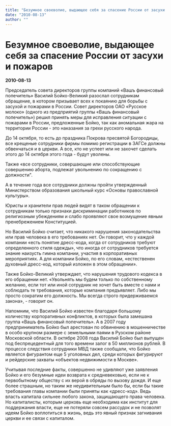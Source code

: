 ```yaml
---
title: "Безумное своеволие, выдающее себя за спасение России от засухи и пожаров"
date: "2010-08-13"
author: ""
---
```


# Безумное своеволие, выдающее себя за спасение России от засухи и пожаров

**2010-08-13** 

Председатель совета директоров группы компаний «Вашъ финансовый попечитель» Василий Бойко-Великий разослал сотрудникам обращение, в котором призывает всех к покаянию для борьбы с засухой и пожарами в России. Совет директоров ОАО «Русское молоко» (одного из предприятий группы «Вашъ финансовый попечитель») решил принять меры для исправления ситуации с пожарами в России, предложенные Бойко, так как аномальная жара на территории России - это наказания за грехи русского народа.

До 14 октября, то есть до праздника Покрова пресвятой Богородицы, все крещеные сотрудники фирмы помимо регистрации в ЗАГСе должны обвенчаться и в церкви. А все, кто не успеет или не захочет сделать этого до 14 октября этого года - будут уволены.

Также «все сотрудники, совершающие или способствующие совершению аборта, подлежат увольнению по сокращению с должности".

А в течение года все сотрудники должны пройти утвержденный Министерством образования школьный курс «Основы православной культуры».

Юристы и хранители прав людей видят в таком обращении к сотрудникам только признаки дискриминации работников по религиозным убеждениям и слабо проявляют свое возмущение явным пренебрежением Конституцией.

Но Василий Бойко считает, что никакого нарушения законодательства или прав человека в его требованиях нет. Он говорит, что у каждой компании «есть понятие дресс-кода, когда от сотрудников требуют определенного стиля одежды», что иногда от сотрудников требуется знание наизусть гимна компании, участия в корпоративных мероприятиях. А для компании Бойко, по его словам, «естественен духовный дресс-код, который изложен в этом обращении».

Также Бойко-Великий утверждает, что нарушения трудового кодекса в его обращении нет. «Увольнять мы будем только по собственному желанию, если тот или иной сотрудник не хочет быть вместе с нами и соблюдать те требования, которые компания предъявляет. Либо мы просто сократим его должность. Мы всегда строго придерживаемся закона», - говорит он.

Напомним, что Василий Бойко известен благодаря большому количеству корпоративных конфликтов, в которых была замешана группа «Вашъ финансовый попечитель». А в 2007 году предприниматель Бойко был арестован по обвинению в мошенничестве в особо крупном размере с земельными паями в Рузском районе Московской области. В октябре 2008 года Василий Бойко был выпущен под беспрецедентный для того времени залог в 50 миллионов рублей. В процессе следствия сотрудники МВД также сообщали, что Бойко является фигурантом еще 5 уголовных дел, среди которых фигурируют и рейдерские захваты «объектов недвижимости в Москве».

Учитывая последние факты, совершенно не удивляют уже заявления Бойко и его безумные идеи возврата к средневековью, если не к первобытному обществу с их верой в обряды по вызову дождя. И еще более страшным, но таким же неудивительным было бы, если бы такие требования главы компании были приняты как «дресс-код». Ведь власть капитала сильнее любого закона, защищающего права человека. Но капиталисты, которым церковь еще необходима как институт для поддержания власти, еще не потеряли совсем рассудок и не позволят идеям Бойко воплотиться в жизнь, ведь это явный признак загнивания церкви и ее связи с капиталом.